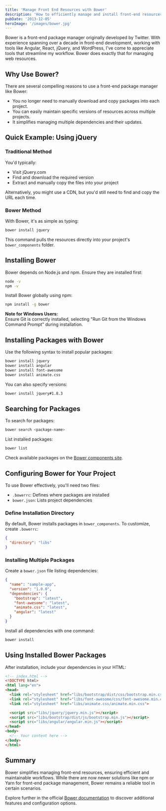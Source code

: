 ```yaml
---
title: 'Manage Front End Resources with Bower'
description: 'How to efficiently manage and install front-end resources with Bower, a web package manager.'
pubDate: '2013-12-05'
heroImage: '/images/bower.jpg'
---
```


Bower is a front-end package manager originally developed by Twitter. With experience spanning over a decade in front-end development, working with tools like Angular, React, jQuery, and WordPress, I've come to appreciate tools that streamline my workflow. Bower does exactly that for managing web resources.

## Why Use Bower?

There are several compelling reasons to use a front-end package manager like Bower:

- You no longer need to manually download and copy packages into each project.
- You can easily maintain specific versions of resources across multiple projects.
- It simplifies managing multiple dependencies and their updates.

## Quick Example: Using jQuery

### Traditional Method

You'd typically:

- Visit jQuery.com
- Find and download the required version
- Extract and manually copy the files into your project

Alternatively, you might use a CDN, but you'd still need to find and copy the URL each time.

### Bower Method

With Bower, it's as simple as typing:

```bash
bower install jquery
```

This command pulls the resources directly into your project's `bower_components` folder.

## Installing Bower

Bower depends on Node.js and npm. Ensure they are installed first:

```bash
node -v
npm -v
```

Install Bower globally using npm:

```bash
npm install -g bower
```

**Note for Windows Users:**  
Ensure Git is correctly installed, selecting "Run Git from the Windows Command Prompt" during installation.

## Installing Packages with Bower

Use the following syntax to install popular packages:

```bash
bower install jquery
bower install angular
bower install font-awesome
bower install animate.css
```

You can also specify versions:

```bash
bower install jquery#1.8.3
```

## Searching for Packages

To search for packages:

```bash
bower search <package-name>
```

List installed packages:

```bash
bower list
```

Check available packages on the [Bower components site](https://bower.io).

## Configuring Bower for Your Project

To use Bower effectively, you'll need two files:

- `.bowerrc`: Defines where packages are installed
- `bower.json`: Lists project dependencies

### Define Installation Directory

By default, Bower installs packages in `bower_components`. To customize, create `.bowerrc`:

```json
{
  "directory": "libs"
}
```

### Installing Multiple Packages

Create a `bower.json` file listing dependencies:

```json
{
  "name": "sample-app",
  "version": "1.0.0",
  "dependencies": {
    "bootstrap": "latest",
    "font-awesome": "latest",
    "animate.css": "latest",
    "angular": "latest"    
  }
}
```

Install all dependencies with one command:

```bash
bower install
```

## Using Installed Bower Packages

After installation, include your dependencies in your HTML:

```html
<!-- index.html -->
<!DOCTYPE html>
<html lang="en">
<head>
  <link rel="stylesheet" href="libs/bootstrap/dist/css/bootstrap.min.css">
  <link rel="stylesheet" href="libs/font-awesome/css/font-awesome.min.css">
  <link rel="stylesheet" href="libs/animate.css/animate.min.css">

  <script src="libs/jquery/jquery.min.js"></script>
  <script src="libs/bootstrap/dist/js/bootstrap.min.js"></script>
  <script src="libs/angular/angular.min.js"></script>
</head>
<body>
  <!-- Your content here -->
</body>
</html>
```

## Summary

Bower simplifies managing front-end resources, ensuring efficient and maintainable workflows. While there are now newer solutions like npm or Yarn for front-end package management, Bower remains a reliable tool in certain scenarios.

Explore further in the official [Bower documentation](https://bower.io/docs/) to discover additional features and configuration options.